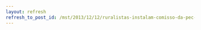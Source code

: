 ```yaml
---
layout: refresh
refresh_to_post_id: /mst/2013/12/12/ruralistas-instalam-comisso-da-pec-215-sob-gritos-de-assassinos
---
```

